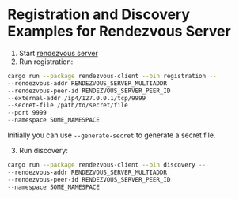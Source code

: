 # Registration and Discovery Examples for Rendezvous Server

1. Start [rendezvous server](https://github.com/comit-network/rendezvous-server)
2. Run registration:

```bash
cargo run --package rendezvous-client --bin registration -- 
--rendezvous-addr RENDEZVOUS_SERVER_MULTIADDR
--rendezvous-peer-id RENDEZVOUS_SERVER_PEER_ID
--external-addr /ip4/127.0.0.1/tcp/9999
--secret-file /path/to/secret/file
--port 9999
--namespace SOME_NAMESPACE
```

Initially you can use `--generate-secret` to generate a secret file.

3. Run discovery:

```bash
cargo run --package rendezvous-client --bin discovery -- 
--rendezvous-addr RENDEZVOUS_SERVER_MULTIADDR
--rendezvous-peer-id RENDEZVOUS_SERVER_PEER_ID
--namespace SOME_NAMESPACE
```
